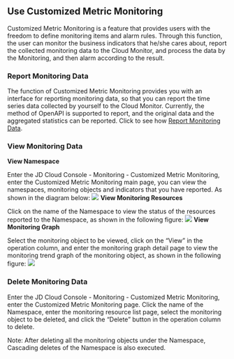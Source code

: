 ## Use Customized Metric Monitoring
Customized Metric Monitoring is a feature that provides users with the freedom to define monitoring items and alarm rules. Through this function, the user can monitor the business indicators that he/she cares about, report the collected monitoring data to the Cloud Monitor, and process the data by the Monitoring, and then alarm according to the result.
### Report Monitoring Data
The function of Customized Metric Monitoring provides you with an interface for reporting monitoring data, so that you can report the time series data collected by yourself to the Cloud Monitor. Currently, the method of OpenAPI is supported to report, and the original data and the aggregated statistics can be reported.
Click to see how [Report Monitoring Data](https://github.com/jdcloudcom/cn/blob/edit/documentation/Management-and-Monitoring/Cloud-Monitor/Operation-Guide/%E8%87%AA%E5%AE%9A%E4%B9%89%E7%9B%91%E6%8E%A7.md#Report-Monitoring-Data).
### View Monitoring Data
**View Namespace**

Enter the JD Cloud Console - Monitoring - Customized Metric Monitoring, enter the Customized Metric Monitoring main page, you can view the namespaces, monitoring objects and indicators that you have reported. As shown in the diagram below:
![](https://raw.githubusercontent.com/jdcloudcom/en/Monitoring/image/Cloud-Monitor/getting-started/cmm-01.png)
**View Monitoring Resources**

Click on the name of the Namespace to view the status of the resources reported to the Namespace, as shown in the following figure:
![](https://raw.githubusercontent.com/jdcloudcom/en/Monitoring/image/Cloud-Monitor/getting-started/cmm-02.png)
**View Monitoring Graph**

Select the monitoring object to be viewed, click on the “View” in the operation column, and enter the monitoring graph detail page to view the monitoring trend graph of the monitoring object, as shown in the following figure:
![](https://raw.githubusercontent.com/jdcloudcom/en/Monitoring/image/Cloud-Monitor/getting-started/cmm-03.png)
### Delete Monitoring Data
Enter the JD Cloud Console - Monitoring - Customized Metric Monitoring, enter the Customized Metric Monitoring page. Click the name of the Namespace, enter the monitoring resource list page, select the monitoring object to be deleted, and click the “Delete” button in the operation column to delete.

Note: After deleting all the monitoring objects under the Namespace, Cascading deletes of the Namespace is also executed.
